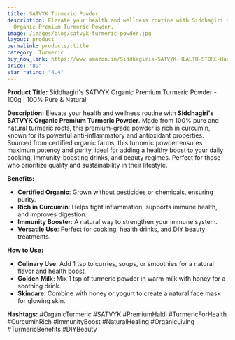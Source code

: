 ```yaml
---
title: SATVYK Turmeric Powder
description: Elevate your health and wellness routine with Siddhagiri's SATVYK
  Organic Premium Turmeric Powder.
image: /images/blog/satvyk-turmeric-powder.jpg
layout: product
permalink: products/:title
category: Turmeric
buy_now_link: https://www.amazon.in/Siddhagiris-SATVYK-HEALTH-STORE-Hand-Sliced/dp/B074C5GPFM/ref=sr_1_28?crid=1IBX4K52DVNNJ&tag=m0150-21
price: "89"
star_rating: "4.4"
---
```

**Product Title:** Siddhagiri's SATVYK Organic Premium Turmeric Powder - 100g | 100% Pure & Natural

**Description:**
Elevate your health and wellness routine with **Siddhagiri's SATVYK Organic Premium Turmeric Powder**. Made from 100% pure and natural turmeric roots, this premium-grade powder is rich in curcumin, known for its powerful anti-inflammatory and antioxidant properties. Sourced from certified organic farms, this turmeric powder ensures maximum potency and purity, ideal for adding a healthy boost to your daily cooking, immunity-boosting drinks, and beauty regimes. Perfect for those who prioritize quality and sustainability in their lifestyle.

**Benefits:**
- **Certified Organic**: Grown without pesticides or chemicals, ensuring purity.
- **Rich in Curcumin**: Helps fight inflammation, supports immune health, and improves digestion.
- **Immunity Booster**: A natural way to strengthen your immune system.
- **Versatile Use**: Perfect for cooking, health drinks, and DIY beauty treatments.

**How to Use:**
- **Culinary Use**: Add 1 tsp to curries, soups, or smoothies for a natural flavor and health boost.
- **Golden Milk**: Mix 1 tsp of turmeric powder in warm milk with honey for a soothing drink.
- **Skincare**: Combine with honey or yogurt to create a natural face mask for glowing skin.

**Hashtags:**
#OrganicTurmeric #SATVYK #PremiumHaldi #TurmericForHealth #CurcuminRich #ImmunityBoost #NaturalHealing #OrganicLiving #TurmericBenefits #DIYBeauty
